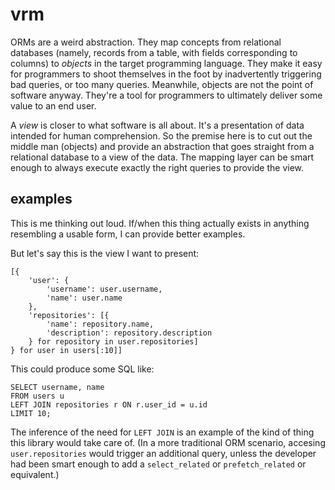 # vrm

ORMs are a weird abstraction. They map concepts from relational databases
(namely, records from a table, with fields corresponding to columns) to
*objects* in the target programming language. They make it easy for programmers
to shoot themselves in the foot by inadvertently triggering bad queries, or too
many queries. Meanwhile, objects are not the point of software anyway. They're
a tool for programmers to ultimately deliver some value to an end user.

A _view_ is closer to what software is all about. It's a presentation of data
intended for human comprehension. So the premise here is to cut out the middle
man (objects) and provide an abstraction that goes straight from a relational
database to a view of the data. The mapping layer can be smart enough to always
execute exactly the right queries to provide the view.

## examples

This is me thinking out loud. If/when this thing actually exists in anything
resembling a usable form, I can provide better examples.

But let's say this is the view I want to present:

```
[{
    'user': {
        'username': user.username,
        'name': user.name
    },
    'repositories': [{
        'name': repository.name,
        'description': repository.description
    } for repository in user.repositories]
} for user in users[:10]]
```

This could produce some SQL like:

```
SELECT username, name
FROM users u
LEFT JOIN repositories r ON r.user_id = u.id
LIMIT 10;
```

The inference of the need for `LEFT JOIN` is an example of the kind of thing
this library would take care of. (In a more traditional ORM scenario, accesing
`user.repositories` would trigger an additional query, unless the developer
had been smart enough to add a `select_related` or `prefetch_related` or
equivalent.)
